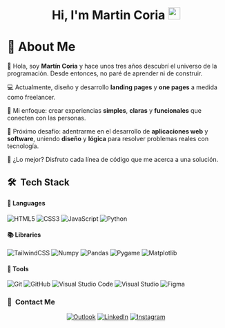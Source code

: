 <h1 align="center">
  Hi, I'm Martin Coria
  <img src="https://media.giphy.com/media/hvRJCLFzcasrR4ia7z/giphy.gif" width="28">
</h1>




<h1>💫 About Me</h1>
<p>👋 Hola, soy <strong>Martín Coria</strong> y hace unos tres años descubrí el universo de la programación. Desde entonces, no paré de aprender ni de construir.</p>
<p>💻 Actualmente, diseño y desarrollo <strong>landing pages</strong> y <strong>one pages</strong> a medida como freelancer.</p>
<p>🎯 Mi enfoque: crear experiencias <strong>simples</strong>, <strong>claras</strong> y <strong>funcionales</strong> que conecten con las personas.</p>
<p>🚧 Próximo desafío: adentrarme en el desarrollo de <strong>aplicaciones web</strong> y <strong>software</strong>, uniendo <strong>diseño</strong> y <strong>lógica</strong> para resolver problemas reales con tecnología.</p>
<p>🧩 ¿Lo mejor? Disfruto cada línea de código que me acerca a una solución.</p>






## 🛠 &nbsp;Tech Stack

#### 🔧 Languages

![HTML5](https://img.shields.io/badge/html5-%23E34F26.svg?style=for-the-badge&logo=html5&logoColor=white)
![CSS3](https://img.shields.io/badge/css3-%231572B6.svg?style=for-the-badge&logo=css3&logoColor=white)
![JavaScript](https://img.shields.io/badge/JavaScript-%23323330.svg?style=for-the-badge&logo=javascript&logoColor=F7DF1E)
![Python](https://img.shields.io/badge/Python-%2314354C.svg?style=for-the-badge&logo=python&logoColor=white)

<!--#### 🖥️ Frameworks

![Flutter](https://img.shields.io/badge/flutter-%2302569B.svg?style=for-the-badge&logo=flutter&logoColor=white)
![Laravel](https://img.shields.io/badge/Laravel-%23FF2D20.svg?style=for-the-badge&logo=laravel&logoColor=white)
![Three.js](https://img.shields.io/badge/Three.js-%23000000.svg?style=for-the-badge&logo=three.js&logoColor=white)
![OpenGL](https://img.shields.io/badge/OpenGL-%23FFFFFF.svg?style=for-the-badge&logo=opengl)
![TensorFlow](https://img.shields.io/badge/TensorFlow-%23FF6F00.svg?style=for-the-badge&logo=tensorflow&logoColor=white)
![Keras](https://img.shields.io/badge/Keras-%23D00000.svg?style=for-the-badge&logo=keras&logoColor=white)-->




#### 📚 Libraries

![TailwindCSS](https://img.shields.io/badge/tailwindcss-%2338B2AC.svg?style=for-the-badge&logo=tailwind-css&logoColor=white)
![Numpy](https://img.shields.io/badge/NumPy-%23013243.svg?style=for-the-badge&logo=numpy&logoColor=white)
![Pandas](https://img.shields.io/badge/Pandas-%23150458.svg?style=for-the-badge&logo=pandas&logoColor=white)
![Pygame](https://img.shields.io/badge/pygame-%23F7931E.svg?style=for-the-badge&logo=pygame&logoColor=white)
![Matplotlib](https://img.shields.io/badge/Matplotlib-%23E20000.svg?style=for-the-badge&logo=matplotlib&logoColor=white)





#### 🔧 Tools

![Git](https://img.shields.io/badge/git-%23F05033.svg?style=for-the-badge&logo=git&logoColor=white)
![GitHub](https://img.shields.io/badge/github-%23121011.svg?style=for-the-badge&logo=github&logoColor=white)
![Visual Studio Code](https://img.shields.io/badge/Visual%20Studio%20Code-0078d7.svg?style=for-the-badge&logo=visual-studio-code&logoColor=white)
![Visual Studio](https://img.shields.io/badge/Visual%20Studio-5C2D91.svg?style=for-the-badge&logo=visual-studio&logoColor=white)
![Figma](https://img.shields.io/badge/Figma-%23F24E1E.svg?style=for-the-badge&logo=figma&logoColor=white)








### 🔗 &nbsp;Contact Me

<div align="center">
<a href="mailto:coriamartin-dev@outlook.com"><img src="https://img.shields.io/badge/Outlook-0078D4?style=for-the-badge&logo=microsoftoutlook&logoColor=white" alt="Outlook"></a>
<a href="https://www.linkedin.com/in/martincoria26/"><img src="https://img.shields.io/badge/LinkedIn-0A66C2?style=for-the-badge&logo=linkedin&logoColor=white" alt="LinkedIn"></a>
<a href="https://www.instagram.com/coriamartinn/"><img src="https://img.shields.io/badge/Instagram-E4405F?style=for-the-badge&logo=instagram&logoColor=white" alt="Instagram">
</a>
</div>
